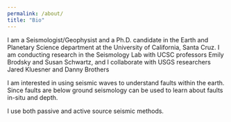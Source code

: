 ```yaml
---
permalink: /about/
title: "Bio"
---
```


I am a Seismologist/Geophysist and a Ph.D. candidate in the Earth and Planetary Science department at the University of California, Santa Cruz. I am conducting research in the Seismology Lab with UCSC professors Emily Brodsky and Susan Schwartz, and I collaborate with USGS researchers Jared Kluesner and Danny Brothers

I am interested in using seismic waves to understand faults within the earth. Since faults are below ground seismology can be used to learn about faults in-situ and depth.

I use both passive and active source seismic methods.